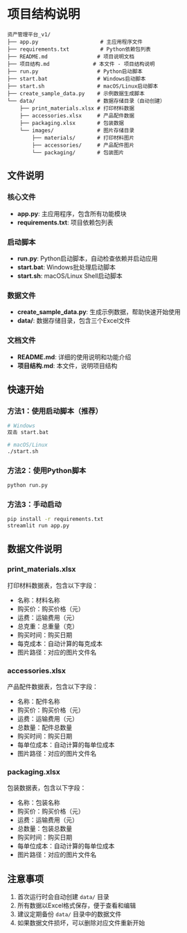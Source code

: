 # 项目结构说明

```
资产管理平台_v1/
├── app.py                    # 主应用程序文件
├── requirements.txt          # Python依赖包列表
├── README.md                # 项目说明文档
├── 项目结构.md              # 本文件 - 项目结构说明
├── run.py                   # Python启动脚本
├── start.bat                # Windows启动脚本
├── start.sh                 # macOS/Linux启动脚本
├── create_sample_data.py    # 示例数据生成脚本
└── data/                    # 数据存储目录（自动创建）
    ├── print_materials.xlsx # 打印材料数据
    ├── accessories.xlsx     # 产品配件数据
    ├── packaging.xlsx       # 包装数据
    └── images/              # 图片存储目录
        ├── materials/       # 打印材料图片
        ├── accessories/     # 产品配件图片
        └── packaging/       # 包装图片
```

## 文件说明

### 核心文件
- **app.py**: 主应用程序，包含所有功能模块
- **requirements.txt**: 项目依赖包列表

### 启动脚本
- **run.py**: Python启动脚本，自动检查依赖并启动应用
- **start.bat**: Windows批处理启动脚本
- **start.sh**: macOS/Linux Shell启动脚本

### 数据文件
- **create_sample_data.py**: 生成示例数据，帮助快速开始使用
- **data/**: 数据存储目录，包含三个Excel文件

### 文档文件
- **README.md**: 详细的使用说明和功能介绍
- **项目结构.md**: 本文件，说明项目结构

## 快速开始

### 方法1：使用启动脚本（推荐）
```bash
# Windows
双击 start.bat

# macOS/Linux
./start.sh
```

### 方法2：使用Python脚本
```bash
python run.py
```

### 方法3：手动启动
```bash
pip install -r requirements.txt
streamlit run app.py
```

## 数据文件说明

### print_materials.xlsx
打印材料数据表，包含以下字段：
- 名称：材料名称
- 购买价：购买价格（元）
- 运费：运输费用（元）
- 总克重：总重量（克）
- 购买时间：购买日期
- 每克成本：自动计算的每克成本
- 图片路径：对应的图片文件名

### accessories.xlsx
产品配件数据表，包含以下字段：
- 名称：配件名称
- 购买价：购买价格（元）
- 运费：运输费用（元）
- 总数量：配件总数量
- 购买时间：购买日期
- 每单位成本：自动计算的每单位成本
- 图片路径：对应的图片文件名

### packaging.xlsx
包装数据表，包含以下字段：
- 名称：包装名称
- 购买价：购买价格（元）
- 运费：运输费用（元）
- 总数量：包装总数量
- 购买时间：购买日期
- 每单位成本：自动计算的每单位成本
- 图片路径：对应的图片文件名

## 注意事项

1. 首次运行时会自动创建 `data/` 目录
2. 所有数据以Excel格式保存，便于查看和编辑
3. 建议定期备份 `data/` 目录中的数据文件
4. 如果数据文件损坏，可以删除对应文件重新开始 